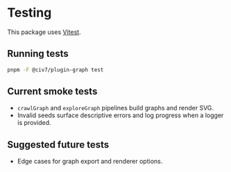 # Testing

This package uses [Vitest](https://vitest.dev/).

## Running tests

```bash
pnpm -F @civ7/plugin-graph test
```

## Current smoke tests

- `crawlGraph` and `exploreGraph` pipelines build graphs and render SVG.
- Invalid seeds surface descriptive errors and log progress when a logger is provided.

## Suggested future tests

- Edge cases for graph export and renderer options.
